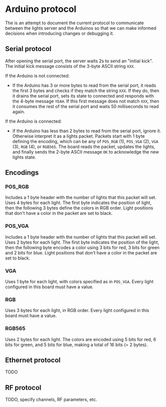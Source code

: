 Arduino protocol
================

The is an attempt to document the current protocol to communicate between the lights server and the Arduinos so that we can make informed decisions when introducing changes or debugging it.

## Serial protocol

After opening the serial port, the server waits 2s to send an "initial kick". The initial kick message consists of the 3-byte ASCII string `XXX`.

If the Arduino is not connected:

 - If the Arduino has 3 or more bytes to read from the serial port, it reads the first 3 bytes and checks if they match the string `XXX`. If they do, then it drains the serial port, sets its state to connected and responds with the 4-byte message `YEAH`. If this first message does not match `XXX`, then it consumes the rest of the serial port and waits 50 milliseconds to read again.

If the Arduino is connected:

 - If the Arduino has less than 2 bytes to read from the serial port, ignore it. Otherwise interpret it as a lights packet. Packets start with 1 byte defining the encoding, which can be any of `POS_RGB` (1), `POS_VGA` (2), `VGA` (3), `RGB` (4), or `RGB565`. The board reads the packet, updates the lights, and finally sends the 2-byte ASCII message `OK` to acknowledge the new lights state.

## Encodings

### POS_RGB

Includes a 1 byte header with the number of lights that this packet will set. Uses 4 bytes for each light. The first byte indicates the position of light, then the following 3 bytes define the colors in RGB order. Light positions that don't have a color in the packet are set to black.

### POS_VGA

Includes a 1 byte header with the number of lights that this packet will set. Uses 2 bytes for each light. The first byte indicates the position of the light, then the following byte encodes a color using 3 bits for red, 3 bits for green and 2 bits for blue. Light positions that don't have a color in the packet are set to black.

### VGA

Uses 1 byte for each light, with colors specified as in `POS_VGA`. Every light configured in this board must have a value.

### RGB

Uses 3 bytes for each light, in RGB order. Every light configured in this board must have a value.

### RGB565

Uses 2 bytes for each light. The colors are encoded using 5 bits for red, 6 bits for green, and 5 bits for blue, making a total of 16 bits (= 2 bytes).

## Ethernet protocol

TODO

## RF protocol

TODO, specify channels, RF parameters, etc.

